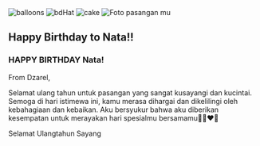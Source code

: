 <!DOCTYPE html>
<html lang="en">
  <head>
    <meta charset="UTF-8" />
    <meta name="Syifa" content="width=device-width, initial-scale=1.0" />
    <title>Happy Birthday Card</title>
    <link rel="stylesheet" href="style.css" />
  </head>
  <body>
    <div class="body">
      <div class="birthdayCard">
        <div class="cardFront">
          <img
            src="https://github.com/DzarelDeveloper/Img/blob/main/ballon.png?raw=true"
            class="balloons"
            alt="balloons"
          />
          <img
            src="https://github.com/DzarelDeveloper/Img/blob/main/hat.png?raw=true"
            alt="bdHat"
            class="bdHat"
          />
          <img
                     src="https://i.postimg.cc/Wpmgcqxr/R.png"
               alt="cake"
               class="cake"
               />
          <img src="#" alt="Foto pasangan mu" class="taaImg" />
          <h2 class="happy">Happy Birthday to Nata!!</h2>
        </div>
        <div class="cardInside">
          <h3 class="back">HAPPY BIRTHDAY Nata!</h3>
          <p>From Dzarel,</p>
          <p>
           Selamat ulang tahun untuk pasangan yang sangat kusayangi dan kucintai. Semoga di hari istimewa ini, kamu merasa dihargai dan dikelilingi oleh kebahagiaan dan kebaikan. Aku bersyukur bahwa aku diberikan kesempatan untuk merayakan hari spesialmu bersamamu🎉🎂❤️🥂
          </p>
          <p>Selamat Ulangtahun Sayang</p>
        </div>
      </div>
    </div>
 
  </body>
</html>
  
</body>
</html>

